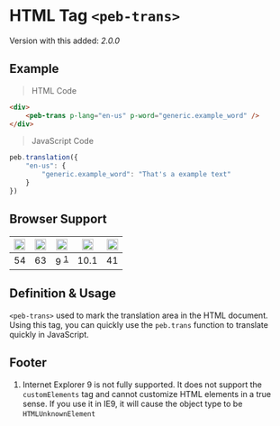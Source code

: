 # HTML Tag `<peb-trans>`
Version with this added: *2.0.0*
## Example
> HTML Code
```html
<div>
    <peb-trans p-lang="en-us" p-word="generic.example_word" />
</div>
```
> JavaScript Code
```javascript
peb.translation({
    "en-us": {
        "generic.example_word": "That's a example text"
    }
})
```
## Browser Support
| <img src="https://simpleicons.org/icons/googlechrome.svg" width="20" /> | <img src="https://simpleicons.org/icons/firefox.svg" width="20" /> | <img src="https://simpleicons.org/icons/internetexplorer.svg" width="20" /> | <img src="https://simpleicons.org/icons/safari.svg" width="20" /> | <img src="https://simpleicons.org/icons/opera.svg" width="20" /> |
| :---: | :---: | :---: | :---: | :---: |
| 54 | 63 | 9 <sup><a href="#footer">1</a></sup> | 10.1 | 41 |
## Definition & Usage
`<peb-trans>` used to mark the translation area in the HTML document.  
Using this tag, you can quickly use the `peb.trans` function to translate quickly in JavaScript.  
## Footer
1. Internet Explorer 9 is not fully supported. It does not support the `customElements` tag and cannot customize HTML elements in a true sense. If you use it in IE9, it will cause the object type to be `HTMLUnknownElement`
